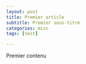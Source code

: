 ```yaml
---
layout: post
title: Premier article
subtitle: Premier sous-titre
categories: misc
tags: [test]

---
```


Premier contenu

